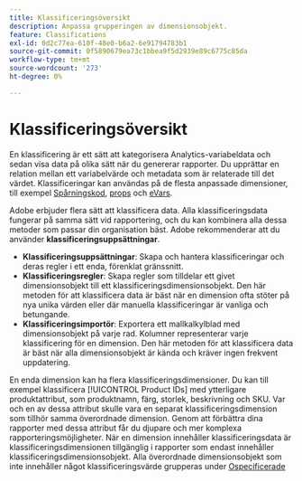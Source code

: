 ```yaml
---
title: Klassificeringsöversikt
description: Anpassa grupperingen av dimensionsobjekt.
feature: Classifications
exl-id: 0d2c77ea-610f-48e0-b6a2-6e91794783b1
source-git-commit: 0f5890679ea73c1bbea9f5d2939e89c6775c85da
workflow-type: tm+mt
source-wordcount: '273'
ht-degree: 0%

---
```


# Klassificeringsöversikt

En klassificering är ett sätt att kategorisera Analytics-variabeldata och sedan visa data på olika sätt när du genererar rapporter. Du upprättar en relation mellan ett variabelvärde och metadata som är relaterade till det värdet. Klassificeringar kan användas på de flesta anpassade dimensioner, till exempel [Spårningskod](/help/components/dimensions/tracking-code.md), [props](/help/components/dimensions/prop.md) och [eVars](/help/components/dimensions/evar.md).

Adobe erbjuder flera sätt att klassificera data. Alla klassificeringsdata fungerar på samma sätt vid rapportering, och du kan kombinera alla dessa metoder som passar din organisation bäst. Adobe rekommenderar att du använder **klassificeringsuppsättningar**.

* **Klassificeringsuppsättningar**: Skapa och hantera klassificeringar och deras regler i ett enda, förenklat gränssnitt.
* **Klassificeringsregler**: Skapa regler som tilldelar ett givet dimensionsobjekt till ett klassificeringsdimensionsobjekt. Den här metoden för att klassificera data är bäst när en dimension ofta stöter på nya unika värden eller där manuella klassificeringar är vanliga och betungande.
* **Klassificeringsimportör**: Exportera ett mallkalkylblad med dimensionsobjekt på varje rad. Kolumner representerar varje klassificering för en dimension. Den här metoden för att klassificera data är bäst när alla dimensionsobjekt är kända och kräver ingen frekvent uppdatering.

En enda dimension kan ha flera klassificeringsdimensioner. Du kan till exempel klassificera [!UICONTROL Product IDs] med ytterligare produktattribut, som produktnamn, färg, storlek, beskrivning och SKU. Var och en av dessa attribut skulle vara en separat klassificeringsdimension som tillhör samma överordnade dimension. Genom att förbättra dina rapporter med dessa attribut får du djupare och mer komplexa rapporteringsmöjligheter. När en dimension innehåller klassificeringsdata är klassificeringsdimensionen tillgänglig i rapporter som endast innehåller klassificeringsdimensionsobjekt. Alla överordnade dimensionsobjekt som inte innehåller något klassificeringsvärde grupperas under [Ospecificerade](/help/technotes/unspecified.md)
